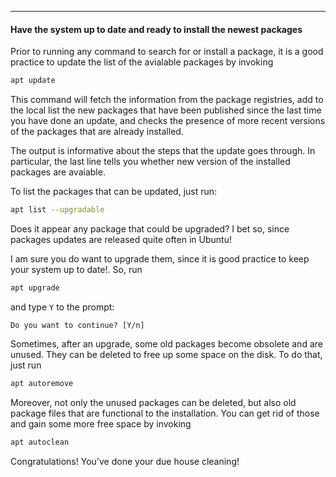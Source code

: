 ----------

#### Have the system up to date and ready to install the newest packages

Prior to running any command to search for or install a package, 
it is a good practice to update the list of the avialable packages by invoking

```bash
apt update
```

This command will fetch the information from the package registries, add to the local list
 the new packages that have been published since the last time you have done an update, 
 and checks the presence of more recent versions of the packages that are already installed.
 
The output is informative about the steps that the update goes through. 
In particular, the last line tells you whether new version of the installed packages are avaiable.

To list the packages that can be updated, just run:

```bash
apt list --upgradable
```

Does it appear any package that could be upgraded? I bet so, since packages updates are released quite often in Ubuntu!

I am sure you do want to upgrade them, since it is good practice to keep your system up to date!.
So, run

```bash
apt upgrade
```
and type ``Y`` to the prompt:

```
Do you want to continue? [Y/n]
````

Sometimes, after an upgrade, some old packages become obsolete and are unused. 
They can be deleted to free up some space on the disk. To do that, just run

```bash
apt autoremove
```

Moreover, not only the unused packages can be deleted, 
but also old package files that are functional to the installation. 
You can get rid of those and gain some more free space by invoking 

```bash
apt autoclean
```

Congratulations! You've done your due house cleaning!



